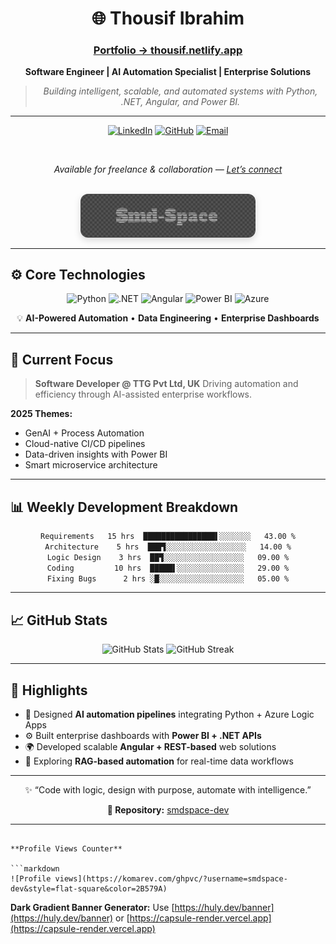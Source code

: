 <div align="center">

# 🌐 Thousif Ibrahim

### [Portfolio → thousif.netlify.app](https://thousif.netlify.app)

 **Software Engineer | AI Automation Specialist | Enterprise Solutions**

> *Building intelligent, scalable, and automated systems with Python, .NET, Angular, and Power BI.*

---

[![LinkedIn](https://img.shields.io/badge/LinkedIn-0A66C2?style=for-the-badge\&logo=linkedin\&logoColor=white)](https://linkedin.com/in/thousif-ibrahim-29050421b)
[![GitHub](https://img.shields.io/badge/GitHub-181717?style=for-the-badge\&logo=github\&logoColor=white)](https://github.com/smdspace-dev)
[![Email](https://img.shields.io/badge/Contact-D14836?style=for-the-badge\&logo=gmail\&logoColor=white)](mailto:ahilxdesigns@gmail.com)

<br>

 *Available for freelance & collaboration — [Let’s connect](mailto:ahilxdesigns@gmail.com)*

<br>

<img src="opener.png" width="280" alt="Intro Banner" style="border-radius: 12px; box-shadow: 0 4px 12px rgba(0,0,0,0.15);"/>

</div>

---

## ⚙️ Core Technologies

<div align="center">

![Python](https://img.shields.io/badge/Python-3670A0?style=for-the-badge\&logo=python\&logoColor=ffdd54)
![.NET](https://img.shields.io/badge/.NET-682876?style=for-the-badge\&logo=dotnet\&logoColor=white)
![Angular](https://img.shields.io/badge/Angular-DD0031?style=for-the-badge\&logo=angular\&logoColor=white)
![Power BI](https://img.shields.io/badge/Power_BI-F2C811?style=for-the-badge\&logo=powerbi\&logoColor=black)
![Azure](https://img.shields.io/badge/Azure-0078D4?style=for-the-badge\&logo=microsoftazure\&logoColor=white)

💡 **AI-Powered Automation** • **Data Engineering** • **Enterprise Dashboards**

</div>

---

## 🚀 Current Focus

> **Software Developer @ TTG Pvt Ltd, UK**
> Driving automation and efficiency through AI-assisted enterprise workflows.

**2025 Themes:**

*  GenAI + Process Automation
*  Cloud-native CI/CD pipelines
*  Data-driven insights with Power BI
*  Smart microservice architecture

---

## 📊 Weekly Development Breakdown

<div align="center">

<!--START_SECTION:waka-->

```txt
Requirements   15 hrs  ████████████████▌░░░░░░░   43.00 %
Architecture    5 hrs  ███▜░░░░░░░░░░░░░░░░░░   14.00 %
Logic Design    3 hrs  ██▜░░░░░░░░░░░░░░░░░░   09.00 %
Coding         10 hrs  █████▌░░░░░░░░░░░░░░░   29.00 %
Fixing Bugs      2 hrs ░█░░░░░░░░░░░░░░░░░░░   05.00 %
```

<!--END_SECTION:waka-->

</div>

---

## 📈 GitHub Stats

<div align="center">

<img src="https://github-readme-stats.vercel.app/api?username=smdspace-dev&show_icons=true&theme=tokyonight&hide_border=true" alt="GitHub Stats" width="48%" />
<img src="https://github-readme-streak-stats.herokuapp.com/?user=smdspace-dev&theme=tokyonight&hide_border=true" alt="GitHub Streak" width="48%" />

</div>

---

## 🌟 Highlights

* 🧠 Designed **AI automation pipelines** integrating Python + Azure Logic Apps
* ⚙️ Built enterprise dashboards with **Power BI + .NET APIs**
* 🌍 Developed scalable **Angular + REST-based** web solutions
* 🤖 Exploring **RAG-based automation** for real-time data workflows

---

<div align="center">

✨ “Code with logic, design with purpose, automate with intelligence.”  <br>

**📂 Repository:** [smdspace-dev](https://github.com/smdspace-dev/smdspace-dev)

</div>

---
```

**Profile Views Counter**

```markdown
![Profile views](https://komarev.com/ghpvc/?username=smdspace-dev&style=flat-square&color=2B579A)
```

**Dark Gradient Banner Generator:**
Use [https://huly.dev/banner](https://huly.dev/banner) or [https://capsule-render.vercel.app](https://capsule-render.vercel.app)
